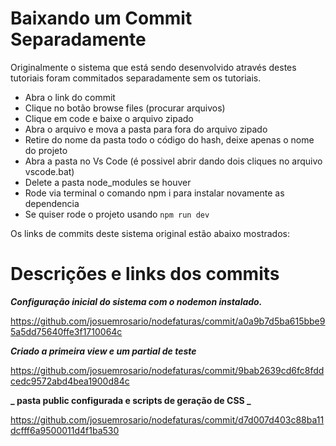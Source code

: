 # Baixando um Commit Separadamente

Originalmente o sistema que está sendo desenvolvido através destes tutoriais foram commitados separadamente sem os tutoriais.

- Abra o link do commit
- Clique no botão browse files (procurar arquivos)
- Clique em code e baixe o arquivo zipado
- Abra o arquivo e mova a pasta para fora do arquivo zipado
- Retire do nome da pasta todo o código do hash, deixe apenas o nome do projeto
- Abra a pasta no Vs Code (é possivel abrir dando dois cliques no arquivo vscode.bat)
- Delete a pasta node_modules se houver
- Rode via terminal o comando npm i para instalar novamente as dependencia
- Se quiser rode o projeto usando `npm run dev`

Os links de commits deste sistema original estão abaixo mostrados:

# Descrições e links dos commits

**_Configuração inicial do sistema com o nodemon instalado._**

https://github.com/josuemrosario/nodefaturas/commit/a0a9b7d5ba615bbe95a5dd75640ffe3f1710064c

**_Criado a primeira view e um partial de teste_**

https://github.com/josuemrosario/nodefaturas/commit/9bab2639cd6fc8fddcedc9572abd4bea1900d84c

**_ pasta public configurada e scripts de geração de CSS _**

https://github.com/josuemrosario/nodefaturas/commit/d7d007d403c88ba11dcfff6a9500011d4f1ba530
